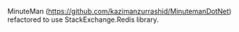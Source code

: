 MinuteMan (https://github.com/kazimanzurrashid/MinutemanDotNet) refactored to use StackExchange.Redis library.
